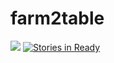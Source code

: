 # farm2table
[<img src="https://travis-ci.org/edziegle/farm2table.svg?branch=master">](https://travis-ci.org/edziegle/farm2table/)
[![Stories in Ready](https://badge.waffle.io/edziegle/farm2table.svg?label=ready&title=Ready)](http://waffle.io/edziegle/farm2table)